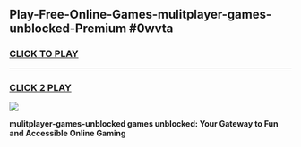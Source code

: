 
## Play-Free-Online-Games-mulitplayer-games-unblocked-Premium #0wvta
<h3>
<a href="https://premium.freeplayer.one?title=mulitplayer-games-unblocked&ref=8M">CLICK TO PLAY</a></h3>
<hr>

<h3>
<a href="https://premium.freeplayer.one?title=mulitplayer-games-unblocked&ref=8M">CLICK 2 PLAY</a>
  
</h3>

<a href="https://premium.freeplayer.one?title=mulitplayer-games-unblocked&ref=8M"><img src="https://clearcache.store/games.png"></a>


**mulitplayer-games-unblocked games unblocked: Your Gateway to Fun and Accessible Online Gaming**

